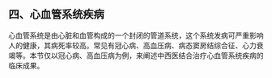 ## 四、心血管系统疾病

心血管系统是由心脏和血管构成的一个封闭的管道系统，这个系统发病可严重影响人的健康，其病死率较高。常见有冠心病、高血压病、病态窦房结综合征、心力衰竭等。本节仅以冠心病、高血压病为例，来阐述中西医结合治疗心血管系统疾病的临床成果。
